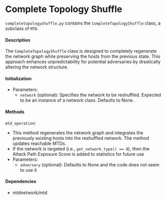 # Complete Topology Shuffle

`completetopologyshuffle.py` contains the `CompleteTopologyShuffle` class, a subclass of `MTD`.

#### Description

The `CompleteTopologyShuffle` class is designed to completely regenerate the network graph while preserving the hosts from the previous state. This approach enhances unpredictability for potential adversaries by drastically altering the network structure.

#### Initialization

- Parameters:
    - `network` (optional): Specifies the network to be reshuffled. Expected to be an instance of a network class. Defaults to None.

#### Methods

`mtd_operation`:

- This method regenerates the network graph and integrates the previously existing hosts into the reshuffled network. The method updates reachable MTDs.
- If the network is targeted (i.e., `get_network_type() == 0`), then the Attack Path Exposure Score is added to statistics for future use
- Parameters:
    - `adversary` (optional): Defaults to None and the code does not seem to use it

#### Dependencies

- mtdnetwork/mtd
